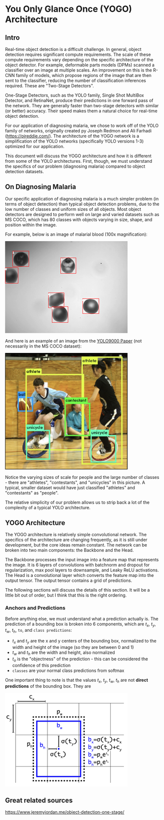 # You Only Glance Once (YOGO) Architecture


## Intro

Real-time object detection is a difficult challenge. In general, object detection requires significant compute requirements. The scale of these compute requirements vary depending on the specific architecture of the object detector. For example, deformable parts models (DPMs) scanned a classifier over an image at multiple scales. An improvement on this is the R-CNN family of models, which propose regions of the image that are then sent to the classifier, reducing the number of classification inferences required. These are "Two-Stage Detectors".

One-Stage Detectors, such as the YOLO family, Single Shot MultiBox Detector, and RetinaNet, produce their predictions in one forward pass of the network. They are generally faster than two-stage detectors with similar (or better) accuracy. Their speed makes them a natural choice for real-time object detection.

For our application of diagnosing malaria, we chose to work off of the YOLO family of networks, originally created py Joseph Redmon and Ali Farhadi (https://pjreddie.com/). The architecture of the YOGO network is a simplification of the YOLO networks (specifically YOLO versions 1-3) optimized for our application.

This document will discuss the YOGO architecture and how it is different from some of the YOLO architectures. First, though, we must understand the specifics of our problem (diagnosing malaria) compared to object detection datasets.

## On Diagnosing Malaria

Our specific application of diagnosing malaria is a much simpler problem (in terms of object detection) than typical object detection problems, due to the low number of classes and uniform sizes of all objects. Most object detectors are designed to perform well on large and varied datasets such as MS COCO, which has 80 classes with objects varying in size, shape, and position within the image.

For example, below is an image of malarial blood (100x magnification):

![malarial blood](imgs/100x_bb_preds.png)


And here is an example of an image from the [YOLO9000 Paper](https://arxiv.org/pdf/1612.08242.pdf) (not necessarily in the MS COCO dataset):

<img src="imgs/yolo9000_example.png" width="400">

Notice the varying sizes of scale for people and the large number of classes - there are "athletes", "contestants", and "unicycles" in this picture. A typical, smaller dataset would have just classified "athletes" and "contestants" as "people".

The relative simplicity of our problem allows us to strip back a lot of the complexity of a typical YOLO architecture.


## YOGO Architecture

The YOGO architecture is relatively simple convolutional network. The specifics of the architecture are changing frequently, as it is still under development, but the core ideas remain constant. The network can be broken into two main components: the Backbone and the Head.

The Backbone processes the input image into a feature map that represents the image. It is 6 layers of convolutions with batchnorm and dropout for regularization, max pool layers to downsample, and Leaky ReLU activations. The Head is a convolutional layer which converts the feature map into the output tensor. The output tensor contains a grid of predictions.

The following sections will discuss the details of this section. It will be a little bit out of order, but I think that this is the right ordering.

### Anchors and Predictions

Before anything else, we must understand what a prediction actually is. The prediction of a bounding box is broken into 6 components, which are $t_x$, $t_y$, $t_w$, $t_h$, `to`, and `class predictions`:

- $t_x$ and $t_y$ are the x and y centers of the bounding box, normalized to the width and height of the image (so they are between 0 and 1)
- $t_w$ and $t_h$ are the width and height, also normalized
- $t_o$ is the "objectness" of the prediction - this can be considered the confidence of this prediction
- `classes` are your normal class predictions from softmax

One important thing to note is that the values $t_x$, $t_y$, $t_w$, $t_h$ are not **direct predictions** of the bounding box. They are

<img src="imgs/prediction_format.png" width="400">


## Great related sources

https://www.jeremyjordan.me/object-detection-one-stage/
